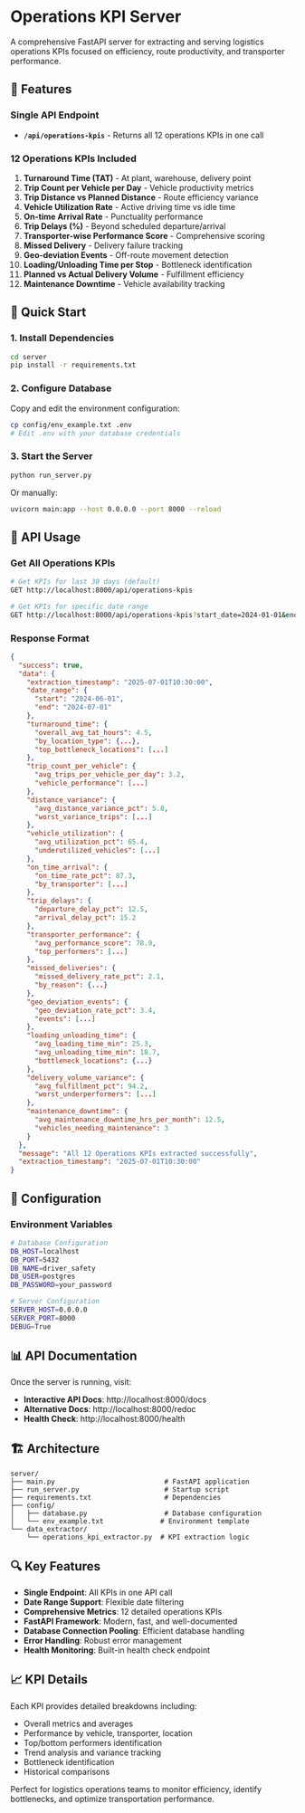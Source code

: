 # Operations KPI Server

A comprehensive FastAPI server for extracting and serving logistics operations KPIs focused on efficiency, route productivity, and transporter performance.

## 🎯 Features

### Single API Endpoint
- **`/api/operations-kpis`** - Returns all 12 operations KPIs in one call

### 12 Operations KPIs Included

1. **Turnaround Time (TAT)** - At plant, warehouse, delivery point
2. **Trip Count per Vehicle per Day** - Vehicle productivity metrics
3. **Trip Distance vs Planned Distance** - Route efficiency variance
4. **Vehicle Utilization Rate** - Active driving time vs idle time
5. **On-time Arrival Rate** - Punctuality performance
6. **Trip Delays (%)** - Beyond scheduled departure/arrival
7. **Transporter-wise Performance Score** - Comprehensive scoring
8. **Missed Delivery** - Delivery failure tracking
9. **Geo-deviation Events** - Off-route movement detection
10. **Loading/Unloading Time per Stop** - Bottleneck identification
11. **Planned vs Actual Delivery Volume** - Fulfillment efficiency
12. **Maintenance Downtime** - Vehicle availability tracking

## 🚀 Quick Start

### 1. Install Dependencies
```bash
cd server
pip install -r requirements.txt
```

### 2. Configure Database
Copy and edit the environment configuration:
```bash
cp config/env_example.txt .env
# Edit .env with your database credentials
```

### 3. Start the Server
```bash
python run_server.py
```

Or manually:
```bash
uvicorn main:app --host 0.0.0.0 --port 8000 --reload
```

## 📡 API Usage

### Get All Operations KPIs
```bash
# Get KPIs for last 30 days (default)
GET http://localhost:8000/api/operations-kpis

# Get KPIs for specific date range
GET http://localhost:8000/api/operations-kpis?start_date=2024-01-01&end_date=2024-01-31
```

### Response Format
```json
{
  "success": true,
  "data": {
    "extraction_timestamp": "2025-07-01T10:30:00",
    "date_range": {
      "start": "2024-06-01",
      "end": "2024-07-01"
    },
    "turnaround_time": {
      "overall_avg_tat_hours": 4.5,
      "by_location_type": {...},
      "top_bottleneck_locations": [...]
    },
    "trip_count_per_vehicle": {
      "avg_trips_per_vehicle_per_day": 3.2,
      "vehicle_performance": [...]
    },
    "distance_variance": {
      "avg_distance_variance_pct": 5.8,
      "worst_variance_trips": [...]
    },
    "vehicle_utilization": {
      "avg_utilization_pct": 65.4,
      "underutilized_vehicles": [...]
    },
    "on_time_arrival": {
      "on_time_rate_pct": 87.3,
      "by_transporter": [...]
    },
    "trip_delays": {
      "departure_delay_pct": 12.5,
      "arrival_delay_pct": 15.2
    },
    "transporter_performance": {
      "avg_performance_score": 78.9,
      "top_performers": [...]
    },
    "missed_deliveries": {
      "missed_delivery_rate_pct": 2.1,
      "by_reason": {...}
    },
    "geo_deviation_events": {
      "geo_deviation_rate_pct": 3.4,
      "events": [...]
    },
    "loading_unloading_time": {
      "avg_loading_time_min": 25.3,
      "avg_unloading_time_min": 18.7,
      "bottleneck_locations": {...}
    },
    "delivery_volume_variance": {
      "avg_fulfillment_pct": 94.2,
      "worst_underperformers": [...]
    },
    "maintenance_downtime": {
      "avg_maintenance_downtime_hrs_per_month": 12.5,
      "vehicles_needing_maintenance": 3
    }
  },
  "message": "All 12 Operations KPIs extracted successfully",
  "extraction_timestamp": "2025-07-01T10:30:00"
}
```

## 🔧 Configuration

### Environment Variables
```bash
# Database Configuration
DB_HOST=localhost
DB_PORT=5432
DB_NAME=driver_safety
DB_USER=postgres
DB_PASSWORD=your_password

# Server Configuration
SERVER_HOST=0.0.0.0
SERVER_PORT=8000
DEBUG=True
```

## 📊 API Documentation

Once the server is running, visit:
- **Interactive API Docs**: http://localhost:8000/docs
- **Alternative Docs**: http://localhost:8000/redoc
- **Health Check**: http://localhost:8000/health

## 🏗️ Architecture

```
server/
├── main.py                           # FastAPI application
├── run_server.py                     # Startup script
├── requirements.txt                  # Dependencies
├── config/
│   ├── database.py                   # Database configuration
│   └── env_example.txt              # Environment template
└── data_extractor/
    └── operations_kpi_extractor.py  # KPI extraction logic
```

## 🔍 Key Features

- **Single Endpoint**: All KPIs in one API call
- **Date Range Support**: Flexible date filtering
- **Comprehensive Metrics**: 12 detailed operations KPIs
- **FastAPI Framework**: Modern, fast, and well-documented
- **Database Connection Pooling**: Efficient database handling
- **Error Handling**: Robust error management
- **Health Monitoring**: Built-in health check endpoint

## 📈 KPI Details

Each KPI provides detailed breakdowns including:
- Overall metrics and averages
- Performance by vehicle, transporter, location
- Top/bottom performers identification
- Trend analysis and variance tracking
- Bottleneck identification
- Historical comparisons

Perfect for logistics operations teams to monitor efficiency, identify bottlenecks, and optimize transportation performance.
